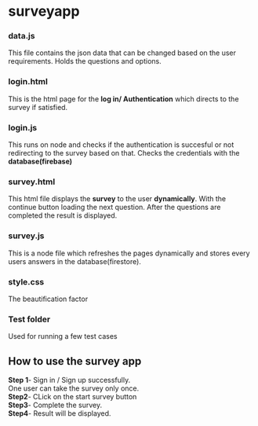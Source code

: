 # surveyapp
### data.js
This file contains the json data that can be changed based on the user requirements. Holds the questions and options.
### login.html
This is the html page for the **log in/ Authentication** which directs to the survey if satisfied.
### login.js
This runs on node and checks if the authentication is succesful or not redirecting to the survey based on that. Checks the credentials with the **database(firebase)**
### survey.html
This html file displays the **survey** to the user **dynamically**. With the continue button loading the next question. After the questions are completed the result is displayed.
### survey.js
This is a node file which refreshes the pages dynamically and stores every users answers in the database(firestore).
### style.css
The beautification factor
### Test folder
Used for running a few test cases

## How to use the survey app
**Step 1**- Sign in / Sign up successfully.<br/>
            One user can take the survey only once.<br/>
**Step2**- CLick on the start survey button<br/>
**Step3**- Complete the survey.<br/>
**Step4**- Result will be displayed.
